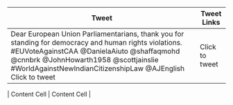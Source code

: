| Tweet| Tweet Links |
| ------------- | ------------- |
| Dear European Union Parliamentarians, thank you for standing for democracy and human rights violations. #EUVoteAgainstCAA @DanielaAiuto @shaffaqmohd @cnnbrk @JohnHowarth1958 @scottjainslie #WorldAgainstNewIndianCitizenshipLaw @AJEnglish Click to tweet| Click to tweet |

| Content Cell  | Content Cell  |
